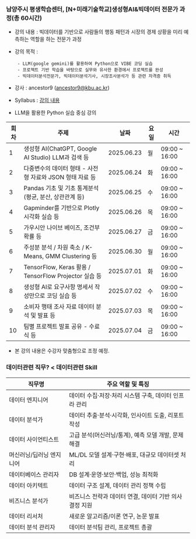 ### 남양주시 평생학습센터, [N+미래기술학교]생성형AI&빅데이터 전문가 과정(총 60시간)
- 강의 내용 : 빅데이터를 기반으로 사람들의 행동 패턴과 시장의 경제 상황을 미리 예측하는 역할을 하는 전문가 과정
- 강의 목적  :

       - LLM(google gemini)를 활용하여 Python으로 VIBE 코딩 실습
       - 프로젝트 기반 학습을 바탕으로 실무와 유사한 환경에서 프로젝트를 완성
       - 빅데이터분석전문가, 빅데이터분석기사, 시장조사분석가 등 관련 자격증 취득
- 강사 : ancestor9 (ancestor9@kbu.ac.kr)
  
- Syllabus : [강의 내용](https://docs.google.com/document/d/e/2PACX-1vS-tkr7NCxINyR27HfnY3-aCUY27n0iguJiNnKd_k08xYgP-VpCzZl9KGbItsfyCIHu0ha9TE1ZbMVX/pub)
- LLM을 활용한 Python 실습 중심 강의

| 회차 | 주제                                                                 | 날짜         | 요일 | 시간             |
|------|----------------------------------------------------------------------|--------------|------|------------------|
| 1    | 생성형 AI(ChatGPT, Google AI Studio) LLM과 검색 등                 | 2025.06.23   | 월   | 09:00 ~ 16:00    |
| 2    | 다중변수의 데이터 형태 - 사전형 자료와 JSON 형태 자료 등           | 2025.06.24   | 화   | 09:00 ~ 16:00    |
| 3    | Pandas 기초 및 기초 통계분석 (평균, 분산, 상관관계 등)             | 2025.06.25   | 수   | 09:00 ~ 16:00    |
| 4    | Gapminder를 기반으로 Plotly 시각화 실습 등                         | 2025.06.26   | 목   | 09:00 ~ 16:00    |
| 5    | 가우시안 나이브 베이즈, 조건부확률 등                               | 2025.06.27   | 금   | 09:00 ~ 16:00    |
| 6    | 주성분 분석 / 차원 축소 / K-Means, GMM Clustering 등               | 2025.06.30   | 월   | 09:00 ~ 16:00    |
| 7    | TensorFlow, Keras 활용 / TensorFlow Projector 실습 등              | 2025.07.01   | 화   | 09:00 ~ 16:00    |
| 8    | 생성형 AI로 요구사항 명세서 작성만으로 코딩 실습 등                | 2025.07.02   | 수   | 09:00 ~ 16:00    |
| 9    | 소비자 행태 조사 자료 데이터 분석 및 발표 등                        | 2025.07.03   | 목   | 09:00 ~ 16:00    |
| 10   | 팀별 프로젝트 발표 공유 - 수료식 등                                 | 2025.07.04   | 금   | 09:00 ~ 16:00    |

* 본 강의 내용은 수강자 맞춤형으로 조정 예정.
  
### 데이터관련 직무? < 데이터관련 Skill
| 직무명                   | 주요 역할 및 특징                                                      |
|-------------------------|---------------------------------------------------------------------|
| 데이터 엔지니어           | 데이터 수집·저장·처리 시스템 구축, 데이터 인프라 관리                  |
| 데이터 분석가             | 데이터 추출·분석·시각화, 인사이트 도출, 리포트 작성                   |
| 데이터 사이언티스트       | 고급 분석(머신러닝/통계), 예측 모델 개발, 문제 해결                   |
| 머신러닝/딥러닝 엔지니어  | ML/DL 모델 설계·구현·배포, 대규모 데이터셋 처리                       |
| 데이터베이스 관리자       | DB 설계·운영·보안·백업, 성능 최적화                                 |
| 데이터 아키텍트           | 데이터 구조 설계, 데이터 관리 정책 수립                              |
| 비즈니스 분석가           | 비즈니스 전략과 데이터 연결, 데이터 기반 의사결정 지원                |
| 데이터 리서처             | 새로운 알고리즘/이론 연구, 논문 발표                                 |
| 데이터 분석 관리자         | 데이터 분석팀 관리, 프로젝트 총괄                                    |

